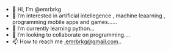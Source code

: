 - 👋 Hi, I’m @emrbrkg
- 👀 I’m interested in artificial intellegence , machine leaarning , programming mobile apps and games......
- 🌱 I’m currently learning python...
- 💞️ I’m looking to collaborate on programming....
- 📫 How to reach me .emrbrkg@gmail.com..

<!---
emrbrkg/emrbrkg is a ✨ special ✨ repository because its `README.md` (this file) appears on your GitHub profile.
You can click the Preview link to take a look at your changes.
--->
